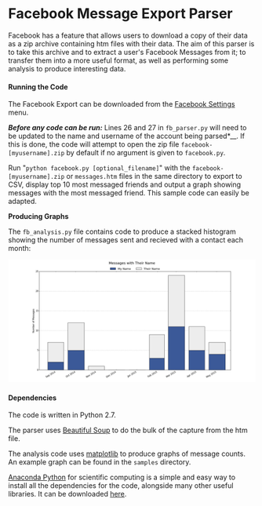 # Facebook Message Export Parser

Facebook has a feature that allows users to download a copy of their data as a zip archive containing htm files with their data. The aim of this parser is to take this archive and to extract a user's Facebook Messages from it; to transfer them into a more useful format, as well as performing some analysis to produce interesting data.


#### Running the Code
The Facebook Export can be downloaded from  the [Facebook Settings](https://www.facebook.com/settings) menu. 

__*Before any code can be run:*__ Lines 26 and 27 in `fb_parser.py` will need to be updated to the name and username of the account being parsed*__. If this is done, the code will attempt to open the zip file `facebook-[myusername].zip` by default if no argument is given to `facebook.py`.

Run "`python facebook.py [optional_filename]`" with the `facebook-[myusername].zip` or `messages.htm` files in the same directory to export to CSV, display top 10 most messaged friends and output a graph showing messages with the most messaged friend. This sample code can easily be adapted.

__Producing Graphs__

The `fb_analysis.py` file contains code to produce a stacked histogram showing the number of messages sent and recieved with a contact each month:

![Sample Graph](/samples/sample_output_graph.png?raw=true)


#### Dependencies
The code is written in Python 2.7.

The parser uses [Beautiful Soup](http://www.crummy.com/software/BeautifulSoup/) to do the bulk of the capture from the htm file.

The analysis code uses [matplotlib](http://matplotlib.org/) to produce graphs of message counts. An example graph can be found in the `samples` directory.

[Anaconda Python](https://store.continuum.io/cshop/anaconda/) for scientific computing is a simple and easy way to install all the dependencies for the code, alongside many other useful libraries. It can be downloaded [here](http://continuum.io/downloads).
